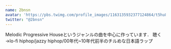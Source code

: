 ```yaml
---
name: 2bnsn
avatar: 'https://pbs.twimg.com/profile_images/1163135932377124864/t5hu8EWX_400x400.jpg'
twitter: "@2bnsn"
---
```

Melodic Progressive Houseというジャンルの曲を中心に作っています．
聴く→lo-fi hiphop/jazzy hiphop/00年代~10年代前半のチルめな日本語ラップ